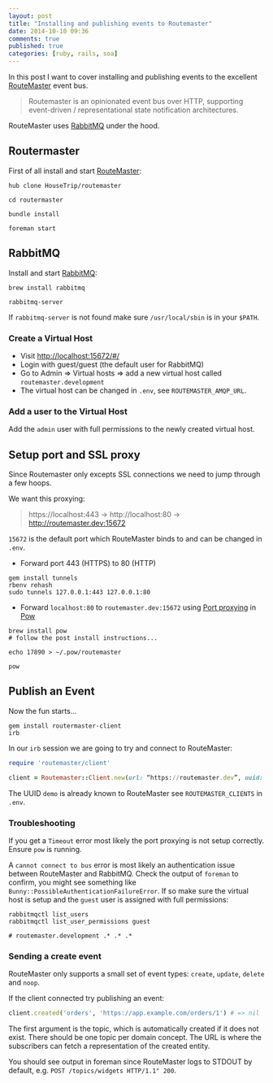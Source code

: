 ```yaml
---
layout: post
title: "Installing and publishing events to Routemaster"
date: 2014-10-10 09:36
comments: true
published: true
categories: [ruby, rails, soa]
---
```


In this post I want to cover installing and publishing events to the excellent [RouteMaster](https://github.com/HouseTrip/routemaster) event bus.

> Routemaster is an opinionated event bus over HTTP, supporting event-driven / representational state notification architectures.

RouteMaster uses [RabbitMQ](https://www.rabbitmq.com) under the hood.

<!--more-->

##  Routermaster

First of all install and start [RouteMaster](https://github.com/HouseTrip/routemaster):

```
hub clone HouseTrip/routemaster

cd routermaster

bundle install 

foreman start
```

## RabbitMQ

Install and start [RabbitMQ](https://www.rabbitmq.com):

```
brew install rabbitmq

rabbitmq-server
```

If `rabbitmq-server` is not found make sure `/usr/local/sbin` is in your
`$PATH`.

### Create a Virtual Host

* Visit [http://localhost:15672/#/](http://localhost:15672/#/)
* Login with guest/guest (the default user for RabbitMQ)
* Go to Admin => Virtual hosts => add a new virtual host called `routemaster.development`
* The virtual host can be changed in `.env`, see `ROUTEMASTER_AMQP_URL`.

### Add a user to the Virtual Host

Add the `admin` user with full permissions to the newly created virtual host.

## Setup port and SSL proxy

Since Routemaster only excepts SSL connections we need to jump through a few hoops.

We want this proxying:

> https://localhost:443 -> http://localhost:80 -> http://routemaster.dev:15672

`15672` is the default port which RouteMaster binds to and can be changed in `.env`.

* Forward port 443 (HTTPS) to 80 (HTTP)

```
gem install tunnels
rbenv rehash
sudo tunnels 127.0.0.1:443 127.0.0.1:80
```

* Forward `localhost:80` to `routemaster.dev:15672` using [Port proxying](http://pow.cx/manual#section_2.1.4) in [Pow](https://github.com/basecamp/pow)

```
brew install pow
# follow the post install instructions...

echo 17890 > ~/.pow/routemaster

pow
```

## Publish an Event

Now the fun starts...

```
gem install routermaster-client
irb
```

In our `irb` session we are going to try and connect to RouteMaster:

```ruby
require 'routemaster/client'

client = Routemaster::Client.new(url: “https://routemaster.dev”, uuid: ‘demo’)
```

The UUID `demo` is already known to RouteMaster see `ROUTEMASTER_CLIENTS` in
`.env`.

### Troubleshooting

If you get a `Timeout` error most likely the port proxying is not setup correctly. Ensure `pow` is running.

A `cannot connect to bus` error is most likely an authentication issue between RouteMaster and RabbitMQ. 
Check the output of `foreman` to confirm, you might see something like `Bunny::PossibleAuthenticationFailureError`. 
If so make sure the virtual host is setup and the `guest` user is assigned with full permissions:

```
rabbitmqctl list_users
rabbitmqctl list_user_permissions guest

# routemaster.development .* .* .*
```

### Sending a create event

RouteMaster only supports a small set of event types: `create`, `update`, `delete` and `noop`.

If the client connected try publishing an event:

```ruby
client.created('orders', 'https://app.example.com/orders/1') # => nil
```

The first argument is the topic, which is automatically created if it does not exist. There should be one topic per domain concept. The URL is where the subscribers can fetch a representation of the created entity.

You should see output in foreman since RouteMaster logs to STDOUT by default, e.g. `POST /topics/widgets HTTP/1.1" 200`.

